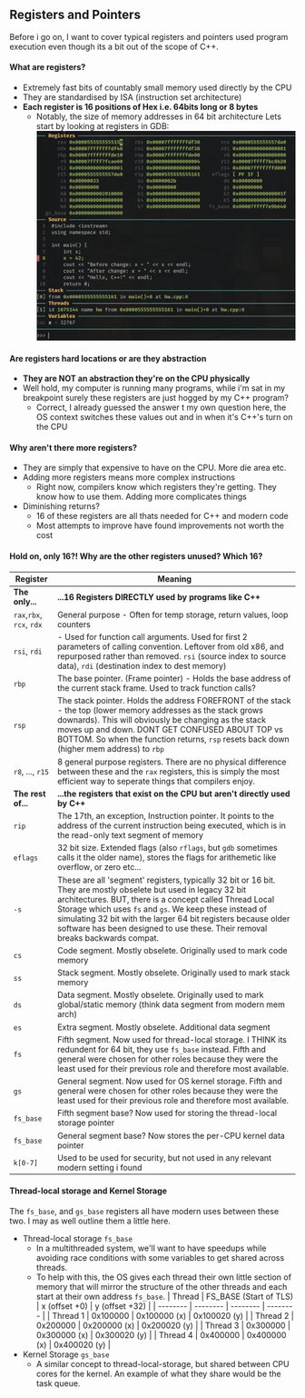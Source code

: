 ## Registers and Pointers
Before i go on, I want to cover typical registers and pointers used program execution even though its a bit out of the scope of C++.

#### What are registers?
- Extremely fast bits of countably small memory used directly by the CPU
- They are standardised by ISA (instruction set architecture)
- **Each register is 16 positions of Hex i.e. 64bits long or 8 bytes**
    * Notably, the size of memory addresses in 64 bit architecture
Lets start by looking at registers in GDB:
![registers](gdb_registers.png)

#### Are registers hard locations or are they abstraction
- **They are NOT an abstraction they're on the CPU physically**
- Well hold, my computer is running many programs, while i'm sat in my breakpoint surely these registers are just hogged by my C++ program?
    * Correct, I already guessed the answer t my own question here, the OS context switches these values out and in when it's C++'s turn on the CPU

#### Why aren't there more registers?
- They are simply that expensive to have on the CPU. More die area etc.
- Adding more registers means more complex instructions
    * Right now, compilers know which registers they're getting. They know how to use them. Adding more complicates things
- Diminishing returns?
    * 16 of these registers are all thats needed for C++ and modern code
    * Most attempts to improve have found improvements not worth the cost

#### Hold on, only 16?! Why are the other registers unused? Which 16?
| **Register** | Meaning |
| -------- | -------- |
| **The only...** | **...16 Registers DIRECTLY used by programs like C++** |
| `rax`,`rbx`, `rcx`, `rdx` | General purpose - Often for temp storage, return values, loop counters |
| `rsi`, `rdi` | - Used for function call arguments. Used for first 2 parameters of calling convention. Leftover from old x86, and repurposed rather than removed. `rsi` (source index to source data), `rdi` (destination index to dest memory) |
| `rbp` | The base pointer. (Frame pointer) - Holds the base address of the current stack frame. Used to track function calls? |
| `rsp` | The stack pointer. Holds the address FOREFRONT of the stack - the top (lower memory addresses as the stack grows downards). This will obviously be changing as the stack moves up and down. DONT GET CONFUSED ABOUT TOP vs BOTTOM. So when the function returns, `rsp` resets back down (higher mem address) to `rbp` |
| `r8`, ..., `r15` | 8 general purpose registers. There are no physical difference between these and the `rax` registers, this is simply the most efficient way to seperate things that compilers enjoy. |
| **The rest of...** | **...the registers that exist on the CPU but aren't directly used by C++** |
| `rip` | The 17th, an exception, Instruction pointer. It points to the address of the current instruction being executed, which is in the read-only text segment of memory |
| `eflags` | 32 bit size. Extended flags (also `rflags`, but `gdb` sometimes calls it the older name), stores the flags for arithemetic like overflow, or zero etc... |
| `-s` | These are all 'segment' registers, typically 32 bit or 16 bit. They are mostly obselete but used in legacy 32 bit architectures. BUT, there is a concept called Thread Local Storage which uses `fs` and `gs`. We keep these instead of simulating 32 bit with the larger 64 bit registers because older software has been designed to use these. Their removal breaks backwards compat. |
| `cs` | Code segment. Mostly obselete. Originally used to mark code memory |
| `ss` | Stack segment. Mostly obselete. Originally used to mark stack memory |
| `ds` | Data segment. Mostly obselete. Originally used to mark global/static memory (think data segment from modern mem arch) |
| `es` | Extra segment. Mostly obselete. Additional data segment |
| `fs` | Fifth segment. Now used for thread-local storage. I THINK its redundent for 64 bit, they use `fs_base` instead. Fifth and general were chosen for other roles because they were the least used for their previous role and therefore most available. | 
| `gs` | General segment. Now used for OS kernel storage. Fifth and general were chosen for other roles because they were the least used for their previous role and therefore most available.| 
| `fs_base` | Fifth segment base? Now used for storing the thread-local storage pointer |
| `fs_base` | General segment base? Now stores the per-CPU kernel data pointer |
| `k[0-7]` | Used to be used for security, but not used in any relevant modern setting i found |

#### Thread-local storage and Kernel Storage
The `fs_base`, and `gs_base` registers all have modern uses between these two. I may as well outline them a little here.
- Thread-local storage `fs_base`
    * In a multithreaded system, we'll want to have speedups while avoiding race conditions with some variables to get shared across threads.
    * To help with this, the OS gives each thread their own little section of memory that will mirror the structure of the other threads and each start at their own address `fs_base`.
| Thread   | FS_BASE (Start of TLS) | x (offset +0) | y (offset +32) |
| -------- | -------- | -------- | -------- |
| Thread 1 | 0x100000 | 0x100000 (x) | 0x100020 (y) |
| Thread 2 | 0x200000 |	0x200000 (x) | 0x200020 (y) |
| Thread 3 | 0x300000 |	0x300000 (x) | 0x300020 (y) |
| Thread 4 | 0x400000 |	0x400000 (x) | 0x400020 (y) |
- Kernel Storage `gs_base`
    * A similar concept to thread-local-storage, but shared between CPU cores for the kernel. An example of what they share would be the task queue.